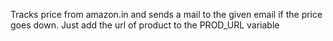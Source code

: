 
Tracks price from amazon.in and sends a mail to the given email if the price goes down.
Just add the url of product to the PROD_URL variable
